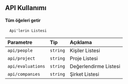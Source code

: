 ## API Kullanımı

#### Tüm öğeleri getir

```http
  Api'lerin Listesi
```

| Parametre | Tip     | Açıklama                |
| :-------- | :------- | :------------------------- |
| `api/people` | `string` | Kişiler Listesi 
| `api/project` | `string` | Proje Listesi 
| `api/evaluations` | `string` | Değerlendirme  Listesi 
| `api/companıes` | `string` | Şirket  Listesi 

